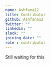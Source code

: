 ```yaml
---
name: Ashfana12
title: Contributor
github: Ashfana12
twitter: ""
linkedin: ""
slack: ""
joining_date: ""
role : contributor
---
```


Still waiting for this
